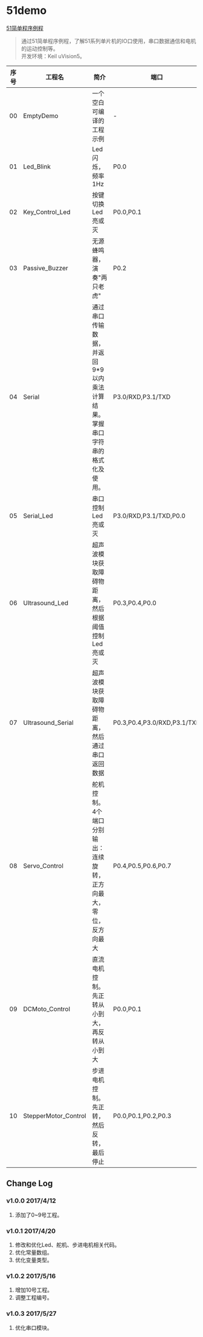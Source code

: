 # 51demo
[51简单程序例程](https://github.com/daishitong/51demo)
>通过51简单程序例程，了解51系列单片机的IO口使用，串口数据通信和电机的运动控制等。  
开发环境：Keil uVision5。

序号 | 工程名 | 简介 | 端口
--- | ------ | ---- | ---
00|EmptyDemo|一个空白可编译的工程示例|-
01|Led_Blink|Led闪烁，频率1Hz|P0.0
02|Key_Control_Led|按键切换Led亮或灭|P0.0,P0.1
03|Passive_Buzzer|无源蜂鸣器，演奏"两只老虎"|P0.2
04|Serial|通过串口传输数据，并返回9*9以内乘法计算结果。掌握串口字符串的格式化及使用。|P3.0/RXD,P3.1/TXD
05|Serial_Led|串口控制Led亮或灭|P3.0/RXD,P3.1/TXD,P0.0
06|Ultrasound_Led|超声波模块获取障碍物距离，然后根据阈值控制Led亮或灭|P0.3,P0.4,P0.0
07|Ultrasound_Serial|超声波模块获取障碍物距离，然后通过串口返回数据|P0.3,P0.4,P3.0/RXD,P3.1/TXD
08|Servo_Control|舵机控制。4个端口分别输出：连续旋转，正方向最大，零位，反方向最大|P0.4,P0.5,P0.6,P0.7
09|DCMoto_Control|直流电机控制。先正转从小到大，再反转从小到大|P0.0,P0.1
10|StepperMotor_Control|步进电机控制。先正转，然后反转，最后停止|P0.0,P0.1,P0.2,P0.3


## Change Log
### v1.0.0 2017/4/12
1. 添加了0~9号工程。

### v1.0.1 2017/4/20
1. 修改和优化Led、舵机、步进电机相关代码。
2. 优化常量数组。
3. 优化变量类型。

### v1.0.2 2017/5/16
1. 增加10号工程。
2. 调整工程编号。

### v1.0.3 2017/5/27
1. 优化串口模块。